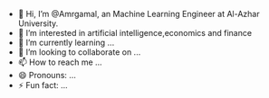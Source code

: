 - 👋 Hi, I’m @Amrgamal, an Machine Learning Engineer at Al-Azhar University.
- 👀 I’m interested in artificial intelligence,economics and finance
- 🌱 I’m currently learning ...
- 💞️ I’m looking to collaborate on ...
- 📫 How to reach me ...
- 😄 Pronouns: ...
- ⚡ Fun fact: ...

<!---
Amrgamal002/Amrgamal002 is a ✨ special ✨ repository because its `README.md` (this file) appears on your GitHub profile.
You can click the Preview link to take a look at your changes.
--->
